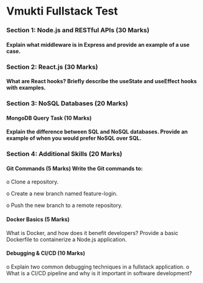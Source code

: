 
# Vmukti Fullstack Test

### Section 1: Node.js and RESTful APIs (30 Marks)
#### Explain what middleware is in Express and provide an example of a use case.

### Section 2: React.js (30 Marks) 
#### What are React hooks? Briefly describe the useState and useEffect hooks with examples.  

### Section 3: NoSQL Databases (20 Marks)
#### MongoDB Query Task (10 Marks) 
#### Explain the difference between SQL and NoSQL databases. Provide an example of when you would prefer NoSQL over SQL.

### Section 4: Additional Skills (20 Marks) 
#### Git Commands (5 Marks) Write the Git commands to: 
o Clone a repository. 

o Create a new branch named feature-login. 

o Push the new branch to a remote repository. 

#### Docker Basics (5 Marks) 
What is Docker, and how does it benefit developers? Provide a basic Dockerfile to containerize a Node.js application. 

#### Debugging & CI/CD (10 Marks) 
o Explain two common debugging techniques in a fullstack application. 
o What is a CI/CD pipeline and why is it important in software development?
